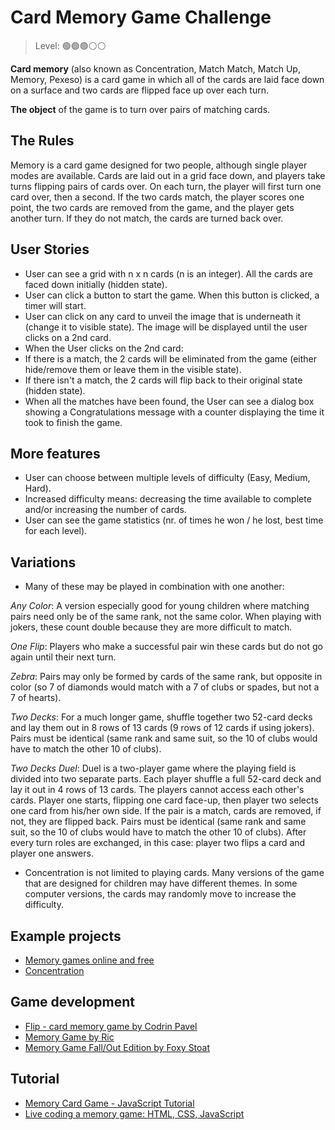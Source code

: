 
# Card Memory Game Challenge

> Level: 🟢🟢🟢⚪️⚪️

**Card memory** (also known as Concentration, Match Match, Match Up, Memory, Pexeso) is a card game in which all of the cards are laid face down on a surface and two cards are flipped face up over each turn. 

**The object** of the game is to turn over pairs of matching cards.

## The Rules

Memory is a card game designed for two people, although single player modes are available. Cards are laid out in a grid face down, and players take turns flipping pairs of cards over. On each turn, the player will first turn one card over, then a second. If the two cards match, the player scores one point, the two cards are removed from the game, and the player gets another turn. If they do not match, the cards are turned back over.

## User Stories

- User can see a grid with n x n cards (n is an integer). All the cards are faced down initially (hidden state).
- User can click a button to start the game. When this button is clicked, a timer will start.
- User can click on any card to unveil the image that is underneath it (change it to visible state). The image will be displayed until the user clicks on a 2nd card.
- When the User clicks on the 2nd card:
- If there is a match, the 2 cards will be eliminated from the game (either hide/remove them or leave them in the visible state).
- If there isn't a match, the 2 cards will flip back to their original state (hidden state).
- When all the matches have been found, the User can see a dialog box showing a Congratulations message with a counter displaying the time it took to finish the game.
 
## More features

- User can choose between multiple levels of difficulty (Easy, Medium, Hard). 
- Increased difficulty means: decreasing the time available to complete and/or increasing the number of cards.
- User can see the game statistics (nr. of times he won / he lost, best time for each level).
 
## Variations 

- Many of these may be played in combination with one another:

*Any Color*: A version especially good for young children where matching pairs need only be of the same rank, not the same color. When playing with jokers, these count double because they are more difficult to match.

*One Flip*: Players who make a successful pair win these cards but do not go again until their next turn.

*Zebra*: Pairs may only be formed by cards of the same rank, but opposite in color (so 7 of diamonds would match with a 7 of clubs or spades, but not a 7 of hearts).

*Two Decks*: For a much longer game, shuffle together two 52-card decks and lay them out in 8 rows of 13 cards (9 rows of 12 cards if using jokers). Pairs must be identical (same rank and same suit, so the 10 of clubs would have to match the other 10 of clubs).

*Two Decks Duel*: Duel is a two-player game where the playing field is divided into two separate parts. Each player shuffle a full 52-card deck and lay it out in 4 rows of 13 cards. The players cannot access each other's cards. Player one starts, flipping one card face-up, then player two selects one card from his/her own side. If the pair is a match, cards are removed, if not, they are flipped back. Pairs must be identical (same rank and same suit, so the 10 of clubs would have to match the other 10 of clubs). After every turn roles are exchanged, in this case: player two flips a card and player one answers.

- Concentration is not limited to playing cards. Many versions of the game that are designed for children may have different themes. In some computer versions, the cards may randomly move to increase the difficulty.

## Example projects

- [Memory games online and free](https://www.memozor.com)
- [Concentration](https://www.gamestolearnenglish.com/concentration/) 

## Game development 
- [Flip - card memory game by Codrin Pavel](https://codepen.io/zerospree/pen/bNWbvW)
- [Memory Game by Ric](https://codepen.io/riclab/pen/rzyVWO)
- [Memory Game Fall/Out Edition by Foxy Stoat](https://codepen.io/FoxyStoat/pen/erzLMG)

## Tutorial 

- [Memory Card Game - JavaScript Tutorial](https://youtu.be/ZniVgo8U7ek)
- [Live coding a memory game: HTML, CSS, JavaScript](https://youtu.be/bbb9dZotsOc)
